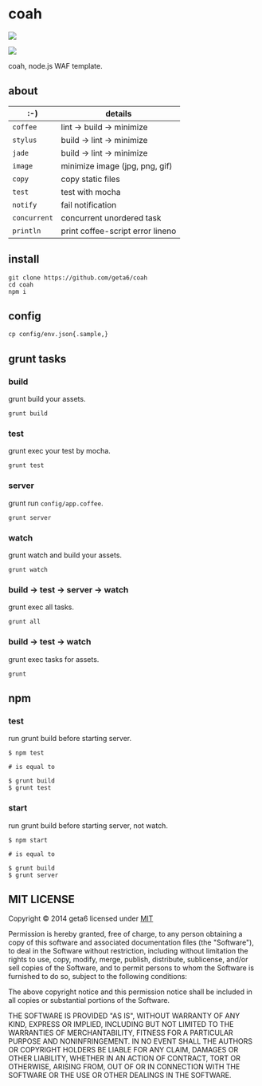 # coah

![](https://raw2.github.com/geta6/coah/master/app/assets/img/coah.png)

![](https://travis-ci.org/geta6/coah.png)

coah, node.js WAF template.

## about

:-)          | details
-------------|-------------------------------
`coffee`     | lint -> build -> minimize
`stylus`     | build -> lint -> minimize
`jade`       | build -> lint -> minimize
`image`      | minimize image (jpg, png, gif)
`copy`       | copy static files
`test`       | test with mocha
`notify`     | fail notification
`concurrent` | concurrent unordered task
`println`    | print coffee-script error lineno


## install

    git clone https://github.com/geta6/coah
    cd coah
    npm i

## config

    cp config/env.json{.sample,}

## grunt tasks

### build

  grunt build your assets.

    grunt build

### test

  grunt exec your test by mocha.

    grunt test

### server

  grunt run `config/app.coffee`.

    grunt server

### watch

  grunt watch and build your assets.

    grunt watch

### build -> test -> server -> watch

  grunt exec all tasks.

    grunt all

### build -> test -> watch

  grunt exec tasks for assets.

    grunt


## npm

### test

  run grunt build before starting server.

    $ npm test

    # is equal to

    $ grunt build
    $ grunt test

### start

  run grunt build before starting server, not watch.

    $ npm start

    # is equal to

    $ grunt build
    $ grunt server


## MIT LICENSE

Copyright &copy; 2014 geta6 licensed under [MIT](http://opensource.org/licenses/MIT)

Permission is hereby granted, free of charge, to any person obtaining a copy of this software and associated documentation files (the "Software"), to deal in the Software without restriction, including without limitation the rights to use, copy, modify, merge, publish, distribute, sublicense, and/or sell copies of the Software, and to permit persons to whom the Software is furnished to do so, subject to the following conditions:

The above copyright notice and this permission notice shall be included in all copies or substantial portions of the Software.

THE SOFTWARE IS PROVIDED "AS IS", WITHOUT WARRANTY OF ANY KIND, EXPRESS OR IMPLIED, INCLUDING BUT NOT LIMITED TO THE WARRANTIES OF MERCHANTABILITY, FITNESS FOR A PARTICULAR PURPOSE AND NONINFRINGEMENT. IN NO EVENT SHALL THE AUTHORS OR COPYRIGHT HOLDERS BE LIABLE FOR ANY CLAIM, DAMAGES OR OTHER LIABILITY, WHETHER IN AN ACTION OF CONTRACT, TORT OR OTHERWISE, ARISING FROM, OUT OF OR IN CONNECTION WITH THE SOFTWARE OR THE USE OR OTHER DEALINGS IN THE SOFTWARE.
